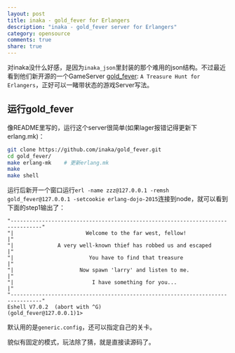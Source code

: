 ```yaml
---
layout: post
title: inaka - gold_fever for Erlangers
description: "inaka - gold_fever server for Erlangers"
category: opensource
comments: true
share: true
---
```


对inaka没什么好感，是因为`inaka_json`里封装的那个难用的json结构。不过最近看到他们新开源的一个GameServer [gold_fever](https://github.com/inaka/gold_fever): `A Treasure Hunt for Erlangers`，正好可以一睹带状态的游戏Server写法。

## 运行gold_fever

像README里写的，运行这个server很简单(如果lager报错记得更新下erlang.mk)：

~~~bash
git clone https://github.com/inaka/gold_fever.git
cd gold_fever/
make erlang-mk    # 更新erlang.mk
make
make shell
~~~

运行后新开一个窗口运行`erl -name zzz@127.0.0.1 -remsh gold_fever@127.0.0.1 -setcookie erlang-dojo-2015`连接到node，就可以看到下面的step1输出了：

~~~
"--------------------------------------------------------------------------------"
"|                       Welcome to the far west, fellow!                       |"
"|              A very well-known thief has robbed us and escaped               |"
"|                        You have to find that treasure                        |"
"|                     Now spawn 'larry' and listen to me.                      |"
"|                         I have something for you...                          |"
"--------------------------------------------------------------------------------"
Eshell V7.0.2  (abort with ^G)
(gold_fever@127.0.0.1)1>
~~~

默认用的是`generic.config`，还可以指定自己的关卡。

貌似有固定的模式，玩法除了猜，就是直接读源码了。
